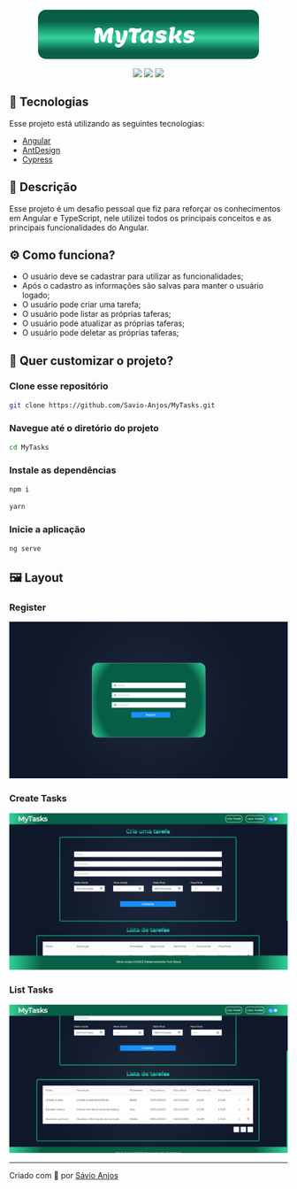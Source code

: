 <p align='center'><img width='400' src="./.github/logo.svg"/></p>

 <p align='center'>

<img src="https://img.shields.io/github/repo-size/Savio-Anjos/MyTasks?color=10b981">
<img src="https://img.shields.io/github/languages/count/Savio-Anjos/MyTasks?color=10b981">
<img src="https://img.shields.io/github/last-commit/Savio-Anjos/MyTasks?color=10b981">  
</p>

## 🚀 Tecnologias

Esse projeto está utilizando as seguintes tecnologias:

- [Angular](https://angular.io/)
- [AntDesign](https://ng.ant.design/docs/introduce/en)
- [Cypress](https://www.cypress.io/)

## 📜 Descrição

Esse projeto é um desafio pessoal que fiz para reforçar os conhecimentos em Angular e TypeScript, nele utilizei todos os principais conceitos e as principais funcionalidades do Angular.

## ⚙️ Como funciona?

- O usuário deve se cadastrar para utilizar as funcionalidades;
- Após o cadastro as informações são salvas para manter o usuário logado;
- O usuário pode criar uma tarefa;
- O usuário pode listar as próprias taferas;
- O usuário pode atualizar as próprias taferas;
- O usuário pode deletar as próprias taferas;

## 🎲 Quer customizar o projeto?

### Clone esse repositório

```bash
git clone https://github.com/Savio-Anjos/MyTasks.git
```

### Navegue até o diretório do projeto

```bash
cd MyTasks
```

### Instale as dependências

```bash
npm i
```

```bash
yarn
```

### Inicie a aplicação

```bash
ng serve
```

## 🖼️ Layout

### Register

<img src=".github/register.png" />

### Create Tasks

<img src=".github/createTask.png" />

### List Tasks

<img src=".github/listTask.png" />

---

<p>Criado com 💙 por <a href='https://github.com/Savio-Anjos/' target='_blank'>Sávio Anjos</a></p>
